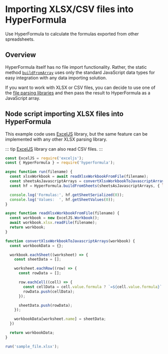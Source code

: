 # Importing XLSX/CSV files into HyperFormula

Use HyperFormula to calculate the formulas exported from other spreadsheets.

## Overview

HyperFormula itself has no file import functionality. Rather, the static method [`buildFromArray`](../api/classes/hyperformula.md#buildfromarray) uses only the standard JavaScript data types for easy integration with any data importing solution.

If you want to work with XLSX or CSV files, you can decide to use one of the [file parsing libraries](https://www.npmjs.com/search?q=xlsx) and then pass the result to HyperFormula as a JavaScript array.

## Node script importing XLSX files into HyperFormula

This example code uses [ExcelJS](https://www.npmjs.com/package/exceljs) library, but the same feature can be implemented with any other XLSX parsing library.

::: tip
[ExcelJS](https://www.npmjs.com/package/exceljs) library can also read CSV files.
:::

```js
const ExcelJS = require('exceljs');
const { HyperFormula } = require('hyperformula');

async function run(filename) {
  const xlsxWorkbook = await readXlsxWorkbookFromFile(filename);
  const sheetsAsJavascriptArrays = convertXlsxWorkbookToJavascriptArrays(xlsxWorkbook)
  const hf = HyperFormula.buildFromSheets(sheetsAsJavascriptArrays, { licenseKey: 'gpl-v3' });

  console.log('Formulas:', hf.getSheetSerialized(0));
  console.log('Values:  ', hf.getSheetValues(0));
}

async function readXlsxWorkbookFromFile(filename) {
  const workbook = new ExcelJS.Workbook();
  await workbook.xlsx.readFile(filename);
  return workbook;
}

function convertXlsxWorkbookToJavascriptArrays(workbook) {
  const workbookData = {};

  workbook.eachSheet((worksheet) => {
    const sheetData = [];

    worksheet.eachRow((row) => {
      const rowData = [];

      row.eachCell((cell) => {
        const cellData = cell.value.formula ? `=${cell.value.formula}` : cell.value;
        rowData.push(cellData);
      });

      sheetData.push(rowData);
    });

    workbookData[worksheet.name] = sheetData;
  })

  return workbookData;
}

run('sample_file.xlsx');
```
